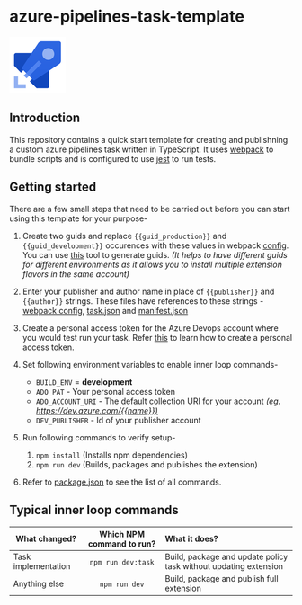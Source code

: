 # azure-pipelines-task-template

![Azure Pipelines](./images/azure-pipelines.png)

## Introduction

This repository contains a quick start template for creating and publishning a custom azure pipelines task written in TypeScript. It uses [webpack](https://webpack.js.org) to bundle scripts and is configured to use [jest](https://jestjs.io/) to run tests.

## Getting started

There are a few small steps that need to be carried out before you can start using this template for your purpose-

1. Create two guids and replace `{{guid_production}}` and `{{guid_development}}` occurences with these values in webpack [config](webpack.config.js). You can use [this](https://www.guidgenerator.com) tool to generate guids. *(It helps to have different guids for different environments as it allows you to install multiple extension flavors in the same account)*

1. Enter your publisher and author name in place of `{{publisher}}` and `{{author}}` strings. These files have references to these strings - [webpack config](webpack.config.js), [task.json](./src/custom-task/task.json) and [manifest.json](./src/manifest.json)

1. Create a personal access token for the Azure Devops account where you would test run your task. Refer [this](https://docs.microsoft.com/en-us/azure/devops/organizations/accounts/use-personal-access-tokens-to-authenticate?view=azure-devops) to learn how to create a personal access token.

1. Set following environment variables to enable inner loop commands-
    - `BUILD_ENV` = **development**
    - `ADO_PAT` - Your personal access token
    - `ADO_ACCOUNT_URI` - The default collection URI for your account *(eg. <https://dev.azure.com/{{name}})>*
    - `DEV_PUBLISHER` - Id of your publisher account

1. Run following commands to verify setup-
    1. `npm install` (Installs npm dependencies)
    1. `npm run dev` (Builds, packages and publishes the extension)

1. Refer to [package.json](./package.json) to see the list of all commands.

## Typical inner loop commands

| What changed? | Which NPM command to run? | What it does? |
| ------------- |:-------------:|:----- |
| Task implementation | `npm run dev:task` | Build, package and update policy task without updating extension |
| Anything else | `npm run dev` | Build, package and publish full extension |